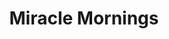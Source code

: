 ---
layout: grid
type: tag
title: Miracle Mornings
slug: miracle
category: personal
sidebar: true
order: 2
description: >
   Sharing my Miracle Morning adventures.
---
